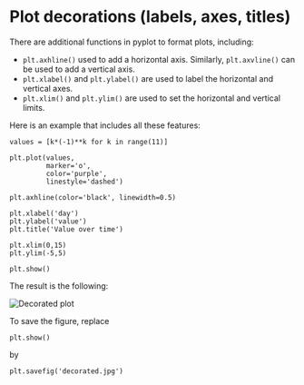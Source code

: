 # Plot decorations (labels, axes, titles)
There are additional functions in pyplot to format plots, including:
- `plt.axhline()` used to add a horizontal axis.
Similarly, `plt.axvline()` can be used to add a vertical axis.
- `plt.xlabel()` and `plt.ylabel()` are used to label the horizontal and vertical axes.
- `plt.xlim()` and `plt.ylim()` are used to set the horizontal and vertical limits.

Here is an example that includes all these features:

```
values = [k*(-1)**k for k in range(11)]

plt.plot(values, 
         marker='o',
         color='purple',
         linestyle='dashed')

plt.axhline(color='black', linewidth=0.5)

plt.xlabel('day')
plt.ylabel('value')
plt.title('Value over time')

plt.xlim(0,15)
plt.ylim(-5,5)

plt.show()
```
The result is the following:


![Decorated plot](decorated.jpg)

To save the figure, replace
```
plt.show()
```
by 
```
plt.savefig('decorated.jpg')
```